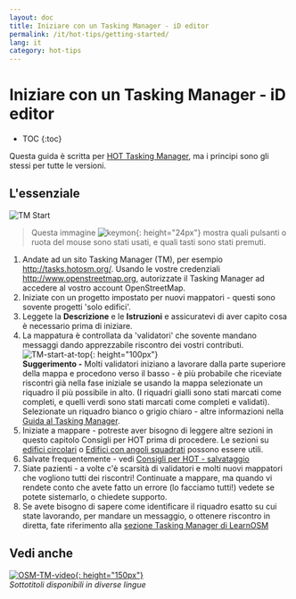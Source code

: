 ```yaml
---
layout: doc
title: Iniziare con un Tasking Manager - iD editor
permalink: /it/hot-tips/getting-started/
lang: it
category: hot-tips
---
```


Iniziare con un Tasking Manager - iD editor
============

- TOC
{:toc}

Questa guida è scritta per [HOT Tasking Manager](http://tasks.hotosm.org/), ma i principi sono gli stessi per tutte le versioni.  

L'essenziale
--------------

![TM Start][]

> Questa immagine ![keymon]{: height="24px"} mostra quali pulsanti o ruota del mouse sono stati usati, e quali tasti sono stati premuti.  

1. Andate ad un sito Tasking Manager (TM), per esempio <http://tasks.hotosm.org/>. Usando le vostre credenziali <http://www.openstreetmap.org>, autorizzate il Tasking Manager ad accedere al vostro account OpenStreetMap.  
2. Iniziate con un progetto impostato per nuovi mappatori - questi sono sovente progetti 'solo edifici'.  
3. Leggete la **Descrizione** e le **Istruzioni** e assicuratevi di aver capito cosa è necessario prima di iniziare. 
4. La mappatura è controllata da 'validatori' che sovente mandano messaggi dando apprezzabile riscontro dei vostri contributi.  
![TM-start-at-top]{: height="100px"}  
**Suggerimento -** Molti validatori iniziano a lavorare dalla parte superiore della mappa e procedono verso il basso - è più probabile che riceviate riscontri già nella fase iniziale se usando la mappa selezionate un riquadro il più possibile in alto. (I riquadri gialli sono stati marcati come completi, e quelli verdi sono stati marcati come completi e validati). Selezionate un riquadro bianco o grigio chiaro - altre informazioni nella [Guida al Tasking Manager](/it/coordination/tasking-manager/).  
5. Iniziate a mappare - potreste aver bisogno di leggere altre sezioni in questo capitolo Consigli per HOT prima di procedere. Le sezioni su [edifici circolari](/it/hot-tips/tracing-round-buildings/) o [Edifici con angoli squadrati](/it/hot-tips/tracing-rectangular-buildings/) possono essere utili.  
6.  Salvate frequentemente - vedi [Consigli per HOT - salvataggio](/it/hot-tips/saving/)  
4. Siate pazienti - a volte c'è scarsità di validatori e molti nuovi mappatori che vogliono tutti dei riscontri! Continuate a mappare, ma quando vi rendete conto che avete fatto un errore (lo facciamo tutti!) vedete se potete sistemarlo, o chiedete supporto.  
5. Se avete bisogno di sapere come identificare il riquadro esatto su cui state lavorando, per mandare un messaggio, o ottenere riscontro in diretta, fate riferimento alla [sezione Tasking Manager di LearnOSM](/it/coordination/tasking-manager/#referring-to-a-particular-square-when-sending-an-email)   

Vedi anche  
---------

[![OSM-TM-video]{: height="150px"}](https://www.youtube.com/watch?v=_feTGQXLf_M&list=PLb9506_-6FMHZ3nwn9heri3xjQKrSq1hN&index=9 "Humanitarian OpenStreetMap Team - Tasking Manager Tutorial Videos")  
*Sottotitoli disponibili in diverse lingue*  


[TM-start-at-top]:/images/hot-tips/TM-start-at-top-1.png
[TM Start]:/images/hot-tips/tm_start.gif "Tasking Manager selecting a square and loading into the iD editor"
[keymon]:/images/hot-tips/keymon.png
[marcare il lavoro come completato]:/images/hot-tips/mark-task-as-done.png
[OSM-TM-video]: /images/hot-tips/OSM-TM-video.png "Humanitarian OpenStreetMap Team - Tasking Manager Tutorial Videos"